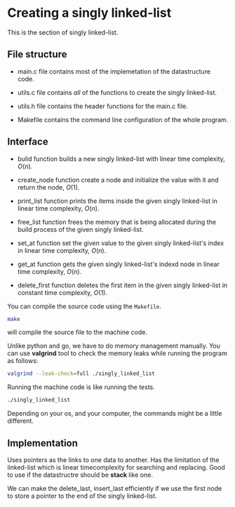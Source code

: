 # Creating a singly linked-list
This is the section of singly linked-list.

## File structure
- main.c file contains most of the implemetation of the datastructure code.

- utils.c file contains *all* of the functions to create the singly linked-list.

- utils.h file contains the header functions for the main.c file.

- Makefile contains the command line configuration of the whole program.

## Interface
- bulid function builds a new singly linked-list with linear time complexity, $O(n)$.

- create_node function create a node and initialize the value with it and return the node, $O(1)$.

- print_list function prints the items inside the given singly linked-list in linear time complexity, $O(n)$.

- free_list function frees the memory that is being allocated during the build process of the given singly linked-list.

- set_at function set the given value to the given singly linked-list's index in linear time complexity, $O(n)$.

- get_at function gets the given singly linked-list's indexd node in linear time complexity, $O(n)$.

- delete_first function deletes the first item in the given singly linked-list in constant time complexity, $O(1)$.

You can compile the source code using the `Makefile`.
```bash
make
```
will compile the source file to the machine code.

Unlike python and go, we have to do memory management manually. You can use **valgrind** tool to check the memory leaks while running the program as follows:
```bash
valgrind --leak-check=full ./singly_linked_list
```

Running the machine code is like running the tests.
```bash
./singly_linked_list
``` 
Depending on your os, and your computer, the commands might be a little different.

## Implementation
Uses pointers as the links to one data to another. Has the limitation of the linked-list which is linear timecomplexity for searching and replacing. Good to use if the datastructre should be **stack** like one.

We can make the delete_last, insert_last efficiently if we use the first node to store a pointer to the end of the singly linked-list.
